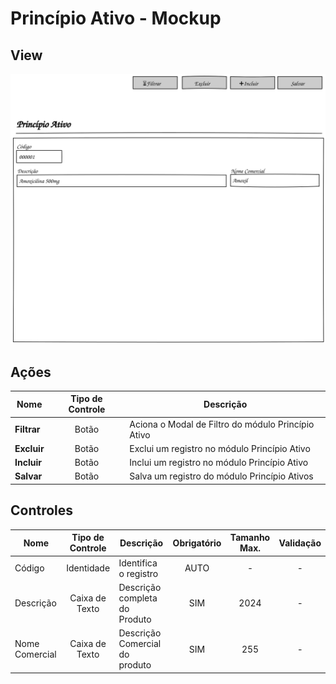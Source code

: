 # Princípio Ativo - Mockup

## View
![](Pencil/svg/principioativo.svg)

## Ações
|Nome|Tipo de Controle|Descrição|
|---|:---:|---|
|**Filtrar**|Botão|Aciona o Modal de Filtro do módulo Princípio Ativo|
|**Excluir**|Botão|Exclui um registro no módulo Princípio Ativo|
|**Incluir**|Botão|Inclui um registro no módulo Princípio Ativo|
|**Salvar**|Botão|Salva um registro do módulo Princípio Ativos|

## Controles
|Nome|Tipo de Controle|Descrição|Obrigatório|Tamanho Max.|Validação|
|---|:---:|---|:---:|:---:|:---:|
|Código|Identidade|Identifica o registro|AUTO|-|-|
|Descrição|Caixa de Texto|Descrição completa do Produto|SIM|2024|-|
|Nome Comercial|Caixa de Texto|Descrição Comercial do produto|SIM|255|-|